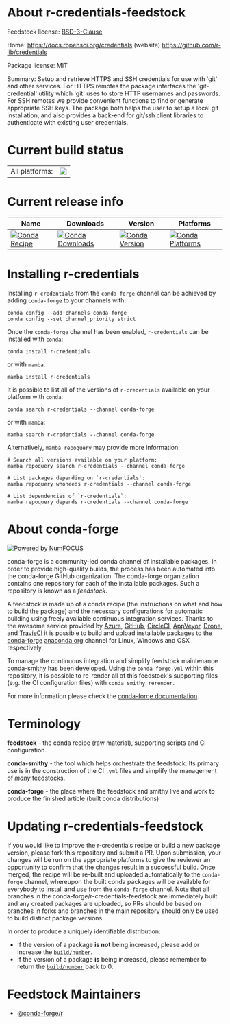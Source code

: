 About r-credentials-feedstock
=============================

Feedstock license: [BSD-3-Clause](https://github.com/conda-forge/r-credentials-feedstock/blob/main/LICENSE.txt)

Home: https://docs.ropensci.org/credentials (website) https://github.com/r-lib/credentials

Package license: MIT

Summary: Setup and retrieve HTTPS and SSH credentials for use with 'git' and other services. For HTTPS remotes the package interfaces the 'git-credential' utility which 'git' uses to store HTTP usernames and passwords. For SSH remotes we provide convenient functions to find or generate appropriate SSH keys. The package both helps the user to setup a local git installation, and also provides a back-end for git/ssh client libraries to authenticate with existing user credentials.

Current build status
====================


<table><tr><td>All platforms:</td>
    <td>
      <a href="https://dev.azure.com/conda-forge/feedstock-builds/_build/latest?definitionId=10307&branchName=main">
        <img src="https://dev.azure.com/conda-forge/feedstock-builds/_apis/build/status/r-credentials-feedstock?branchName=main">
      </a>
    </td>
  </tr>
</table>

Current release info
====================

| Name | Downloads | Version | Platforms |
| --- | --- | --- | --- |
| [![Conda Recipe](https://img.shields.io/badge/recipe-r--credentials-green.svg)](https://anaconda.org/conda-forge/r-credentials) | [![Conda Downloads](https://img.shields.io/conda/dn/conda-forge/r-credentials.svg)](https://anaconda.org/conda-forge/r-credentials) | [![Conda Version](https://img.shields.io/conda/vn/conda-forge/r-credentials.svg)](https://anaconda.org/conda-forge/r-credentials) | [![Conda Platforms](https://img.shields.io/conda/pn/conda-forge/r-credentials.svg)](https://anaconda.org/conda-forge/r-credentials) |

Installing r-credentials
========================

Installing `r-credentials` from the `conda-forge` channel can be achieved by adding `conda-forge` to your channels with:

```
conda config --add channels conda-forge
conda config --set channel_priority strict
```

Once the `conda-forge` channel has been enabled, `r-credentials` can be installed with `conda`:

```
conda install r-credentials
```

or with `mamba`:

```
mamba install r-credentials
```

It is possible to list all of the versions of `r-credentials` available on your platform with `conda`:

```
conda search r-credentials --channel conda-forge
```

or with `mamba`:

```
mamba search r-credentials --channel conda-forge
```

Alternatively, `mamba repoquery` may provide more information:

```
# Search all versions available on your platform:
mamba repoquery search r-credentials --channel conda-forge

# List packages depending on `r-credentials`:
mamba repoquery whoneeds r-credentials --channel conda-forge

# List dependencies of `r-credentials`:
mamba repoquery depends r-credentials --channel conda-forge
```


About conda-forge
=================

[![Powered by
NumFOCUS](https://img.shields.io/badge/powered%20by-NumFOCUS-orange.svg?style=flat&colorA=E1523D&colorB=007D8A)](https://numfocus.org)

conda-forge is a community-led conda channel of installable packages.
In order to provide high-quality builds, the process has been automated into the
conda-forge GitHub organization. The conda-forge organization contains one repository
for each of the installable packages. Such a repository is known as a *feedstock*.

A feedstock is made up of a conda recipe (the instructions on what and how to build
the package) and the necessary configurations for automatic building using freely
available continuous integration services. Thanks to the awesome service provided by
[Azure](https://azure.microsoft.com/en-us/services/devops/), [GitHub](https://github.com/),
[CircleCI](https://circleci.com/), [AppVeyor](https://www.appveyor.com/),
[Drone](https://cloud.drone.io/welcome), and [TravisCI](https://travis-ci.com/)
it is possible to build and upload installable packages to the
[conda-forge](https://anaconda.org/conda-forge) [anaconda.org](https://anaconda.org/)
channel for Linux, Windows and OSX respectively.

To manage the continuous integration and simplify feedstock maintenance
[conda-smithy](https://github.com/conda-forge/conda-smithy) has been developed.
Using the ``conda-forge.yml`` within this repository, it is possible to re-render all of
this feedstock's supporting files (e.g. the CI configuration files) with ``conda smithy rerender``.

For more information please check the [conda-forge documentation](https://conda-forge.org/docs/).

Terminology
===========

**feedstock** - the conda recipe (raw material), supporting scripts and CI configuration.

**conda-smithy** - the tool which helps orchestrate the feedstock.
                   Its primary use is in the construction of the CI ``.yml`` files
                   and simplify the management of *many* feedstocks.

**conda-forge** - the place where the feedstock and smithy live and work to
                  produce the finished article (built conda distributions)


Updating r-credentials-feedstock
================================

If you would like to improve the r-credentials recipe or build a new
package version, please fork this repository and submit a PR. Upon submission,
your changes will be run on the appropriate platforms to give the reviewer an
opportunity to confirm that the changes result in a successful build. Once
merged, the recipe will be re-built and uploaded automatically to the
`conda-forge` channel, whereupon the built conda packages will be available for
everybody to install and use from the `conda-forge` channel.
Note that all branches in the conda-forge/r-credentials-feedstock are
immediately built and any created packages are uploaded, so PRs should be based
on branches in forks and branches in the main repository should only be used to
build distinct package versions.

In order to produce a uniquely identifiable distribution:
 * If the version of a package **is not** being increased, please add or increase
   the [``build/number``](https://docs.conda.io/projects/conda-build/en/latest/resources/define-metadata.html#build-number-and-string).
 * If the version of a package **is** being increased, please remember to return
   the [``build/number``](https://docs.conda.io/projects/conda-build/en/latest/resources/define-metadata.html#build-number-and-string)
   back to 0.

Feedstock Maintainers
=====================

* [@conda-forge/r](https://github.com/orgs/conda-forge/teams/r/)

